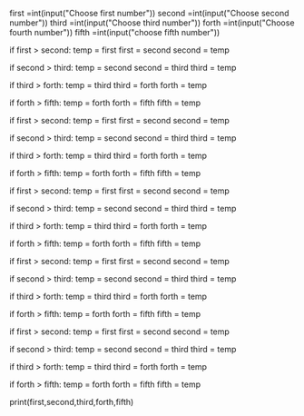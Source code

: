 first =int(input("Choose first number"))
second =int(input("Choose second number"))
third =int(input("Choose third number"))
forth =int(input("Choose fourth number"))
fifth =int(input("choose fifth number"))

if first > second:
    temp = first
    first = second
    second = temp

if second > third:
    temp = second
    second = third
    third = temp

if third > forth:
    temp = third
    third = forth
    forth = temp
    
if forth > fifth:
    temp = forth
    forth = fifth
    fifth = temp

if first > second:
    temp = first
    first = second
    second = temp

if second > third:
    temp = second
    second = third
    third = temp

if third > forth:
    temp = third
    third = forth
    forth = temp
    
if forth > fifth:
    temp = forth
    forth = fifth
    fifth = temp

if first > second:
    temp = first
    first = second
    second = temp

if second > third:
    temp = second
    second = third
    third = temp

if third > forth:
    temp = third
    third = forth
    forth = temp
    
if forth > fifth:
    temp = forth
    forth = fifth
    fifth = temp

if first > second:
    temp = first
    first = second
    second = temp

if second > third:
    temp = second
    second = third
    third = temp

if third > forth:
    temp = third
    third = forth
    forth = temp
    
if forth > fifth:
    temp = forth
    forth = fifth
    fifth = temp

if first > second:
    temp = first
    first = second
    second = temp

if second > third:
    temp = second
    second = third
    third = temp

if third > forth:
    temp = third
    third = forth
    forth = temp
    
if forth > fifth:
    temp = forth
    forth = fifth
    fifth = temp




print(first,second,third,forth,fifth)
